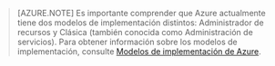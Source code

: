  >[AZURE.NOTE] Es importante comprender que Azure actualmente tiene dos modelos de implementación distintos: Administrador de recursos y Clásica (también conocida como Administración de servicios). Para obtener información sobre los modelos de implementación, consulte [Modelos de implementación de Azure](../articles/azure-classic-rm.md).

<!---HONumber=AcomDC_0302_2016-->